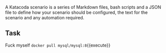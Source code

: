 A Katacoda scenario is a series of Markdown files, bash scripts and a JSON file to define how your scenario should be configured, the text for the scenario and any automation required.

## Task

Fuck myself
`docker pull mysql/mysql:8`{{execute}}
